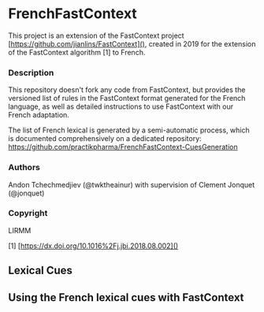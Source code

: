 # FrenchFastContext

This project is an extension of the FastContext project [https://github.com/jianlins/FastContext](), created in 2019 for the extension of the FastContext algorithm [1] to French.

### Description
This repository doesn't fork any code from FastContext, but provides the versioned list of rules in the FastContext format generated for the French language, as well as detailed instructions to use FastContext with our French adaptation. 

The list of French lexical is generated by a semi-automatic process, which is documented comprehensively on a dedicated repository: https://github.com/practikpharma/FrenchFastContext-CuesGeneration

### Authors 
Andon Tchechmedjiev (@twktheainur) with supervision of Clement Jonquet (@jonquet)

### Copyright
LIRMM

[1] [https://dx.doi.org/10.1016%2Fj.jbi.2018.08.002]()

## Lexical Cues


## Using the French lexical cues with FastContext


